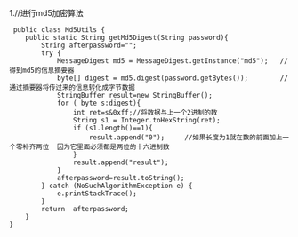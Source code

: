 

1.//进行md5加密算法 

     public class Md5Utils {
        public static String getMd5Digest(String password){
            String afterpassword="";
            try {
                MessageDigest md5 = MessageDigest.getInstance("md5");   //得到md5的信息摘要器
                byte[] digest = md5.digest(password.getBytes());        //通过摘要器将传过来的信息转化成字节数据
                StringBuffer result=new StringBuffer();
                for ( byte s:digest){
                    int ret=s&0xff;//将数据与上一个2进制的数
                    String s1 = Integer.toHexString(ret);
                    if (s1.length()==1){
                        result.append("0");     //如果长度为1就在数的前面加上一个零补齐两位  因为它里面必须都是两位的十六进制数
                    }
                    result.append("result");
                }
                afterpassword=result.toString();
            } catch (NoSuchAlgorithmException e) {
                e.printStackTrace();
            }
            return  afterpassword;
        }
    }    